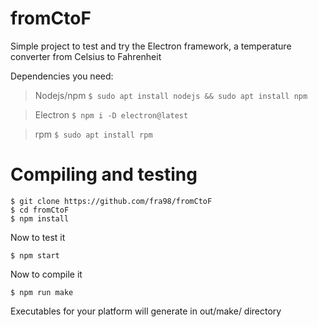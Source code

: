 # fromCtoF
Simple project to test and try the Electron framework, a temperature converter from Celsius to Fahrenheit

Dependencies you need:

>Nodejs/npm   ```$ sudo apt install nodejs && sudo apt install npm```

>Electron     ```$ npm i -D electron@latest```

>rpm          ```$ sudo apt install rpm```

# Compiling and testing
```
$ git clone https://github.com/fra98/fromCtoF
$ cd fromCtoF
$ npm install
```
Now to test it
```
$ npm start
```
Now to compile it
```
$ npm run make 
```

Executables for your platform will generate in out/make/ directory
